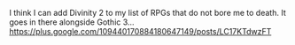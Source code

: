 I think I can add Divinity 2 to my list of RPGs that do not bore me to death. It goes in there alongside Gothic 3… https://plus.google.com/109440170884180647149/posts/LC17KTdwzFT